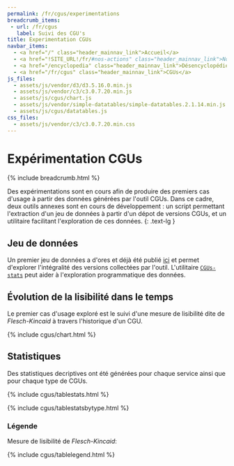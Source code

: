 ```yaml
---
permalink: /fr/cgus/experimentations
breadcrumb_items:
 - url: /fr/cgus
   label: Suivi des CGU's
title: Experimentation CGUs
navbar_items:
  - <a href="/" class="header_mainnav_link">Accueil</a>
  - <a href="!SITE_URL!/fr/#nos-actions" class="header_mainnav_link">Nos actions</a>
  - <a href="/encyclopedia" class="header_mainnav_link">Désencyclopédie</a>
  - <a href="/fr/cgus" class="header_mainnav_link">CGUs</a>
js_files:
  - assets/js/vendor/d3/d3.5.16.0.min.js
  - assets/js/vendor/c3/c3.0.7.20.min.js
  - assets/js/cgus/chart.js
  - assets/js/vendor/simple-datatables/simple-datatables.2.1.14.min.js
  - assets/js/cgus/datatables.js
css_files:
  - assets/js/vendor/c3/c3.0.7.20.min.css
---
```


# Expérimentation CGUs

{% include breadcrumb.html %}

Des expérimentations sont en cours afin de produire des premiers cas d'usage à partir des données générées par l'outil CGUs. Dans ce cadre, deux outils annexes sont en cours de développement : un script permettant l'extraction d'un jeu de données à partir d'un dépot de versions CGUs, et un utilitaire facilitant l'exploration de ces données.
{: .text-lg }

## Jeu de données

Un premier jeu de données a d'ores et déjà été publié [ici](https://github.com/ambanum/CGUs-versions/releases) et permet d'explorer l'intégralité des versions collectées par l'outil. L'utilitaire [`CGUs-stats`](https://github.com/ambanum/CGUs-stats/) peut aider à l'exploration programmatique des données.

## Évolution de la lisibilité dans le temps

Le premier cas d'usage exploré est le suivi d'une mesure de lisibilité dite de _Flesch-Kincaid_ à travers l'historique d'un CGU.

{% include cgus/chart.html %}

## Statistiques

Des statistiques decriptives ont été générées pour chaque service ainsi que pour chaque type de CGUs.

{% include cgus/tablestats.html %}

{% include cgus/tablestatsbytype.html %}

### Légende
Mesure de lisibilité de _Flesch-Kincaid_:

{% include cgus/tablelegend.html %}